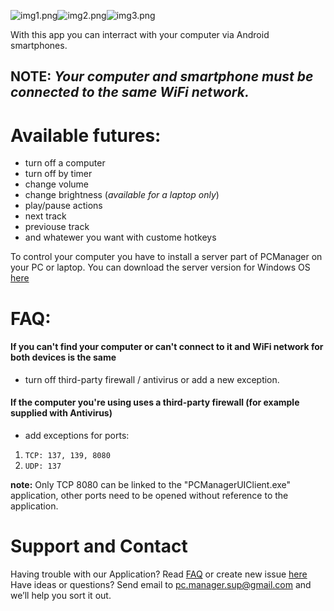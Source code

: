 <img src="https://raw.githubusercontent.com/butsaty/pcm/master/_imgs/Screenshot_2016-11-23-20-00-05_sm.png" alt="img1.png" border="0"><img src="https://raw.githubusercontent.com/butsaty/pcm/master/_imgs/Screenshot_2016-11-23-19-59-58_sm.png" alt="img2.png" border="0"><img src="https://raw.githubusercontent.com/butsaty/pcm/master/_imgs/Screenshot_2016-11-23-20-00-36_sm.png" alt="img3.png" border="0">



With this app you can interract with your computer via Android smartphones. 
## NOTE: _Your computer and smartphone must be connected to the same WiFi network._

# Available futures:
- turn off a computer
- turn off by timer
- change volume
- change brightness (_available for a laptop only_) 
- play/pause actions
- next track
- previouse track
- and whatewer you want with custome hotkeys

To control your computer you have to install a server part of PCManager on your PC or laptop. You can download the server version for Windows OS [here](https://butsaty.github.io/pcm/packages/PCManagerSetup_v102.zip)

# FAQ:
#### If you can't find your computer or can't connect to it and WiFi network for both devices is the same
- turn off third-party firewall / antivirus or add a new exception.

#### If the computer you're using uses a third-party firewall (for example supplied with Antivirus)
- add exceptions for ports:

1. `TCP: 137, 139, 8080`
2. `UDP: 137`

**note:** Only TCP 8080 can be linked to the "PCManagerUIClient.exe" application, other ports need to be opened without reference to the application.

# Support and Contact

Having trouble with our Application? Read [FAQ](#faq) or create new issue [here](https://github.com/butsaty/pcm/issues)
Have ideas or questions? Send email to pc.manager.sup@gmail.com and we’ll help you sort it out.
